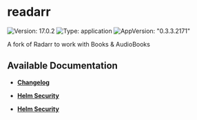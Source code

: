 # readarr

![Version: 17.0.2](https://img.shields.io/badge/Version-17.0.2-informational?style=flat-square) ![Type: application](https://img.shields.io/badge/Type-application-informational?style=flat-square) ![AppVersion: "0.3.3.2171"](https://img.shields.io/badge/AppVersion-"0.3.3.2171"-informational?style=flat-square)

A fork of Radarr to work with Books & AudioBooks

## Available Documentation

- [**Changelog**](CHANGELOG)

- [**Helm Security**](container-security)

- [**Helm Security**](helm-security)

